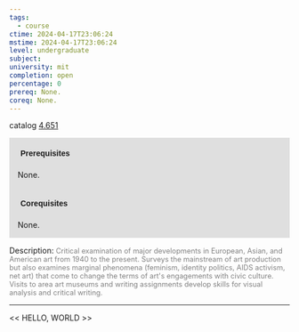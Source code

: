 ```yaml
---
tags:
  - course
ctime: 2024-04-17T23:06:24
mstime: 2024-04-17T23:06:24
level: undergraduate
subject: 
university: mit
completion: open
percentage: 0
prereq: None.
coreq: None.
---
```


catalog [4.651](http://student.mit.edu/catalog/m4f.html#4.651)

<span style="display: block; padding: 15px; background-color: rgb(100, 100, 100, 0.2);"><font id="m_prereq3193_0" style="display: block; font-family: Arial, sans-serif; font-weight: bold; padding: 5px">Prerequisites</font><br><span id="prereq3193_0">None.</span></span>
<span style="display: block; padding: 15px; background-color: rgb(100, 100, 100, 0.2);"><font id="m_coreq3193_0" style="display: block; font-family: Arial, sans-serif; font-weight: bold; padding: 5px">Corequisites</font><br><span id="coreq3193_0">None.</span></span>

<font style="">Description:</font>
<font style="color: grey; font-size: 0.8rem;">Critical examination of major developments in European, Asian, and American art from 1940 to the present. Surveys the mainstream of art production but also examines marginal phenomena (feminism, identity politics, AIDS activism, net art) that come to change the terms of art's engagements with civic culture. Visits to area art museums and writing assignments develop skills for visual analysis and critical writing.</font>



---

<< HELLO, WORLD >>
